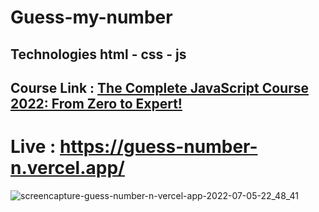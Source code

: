 # Guess-my-number
## Technologies html - css - js
## Course Link : <a href="https://www.udemy.com/course/the-complete-javascript-course/" targe="_blank">The Complete JavaScript Course 2022: From Zero to Expert!</a>
# Live : https://guess-number-n.vercel.app/
![screencapture-guess-number-n-vercel-app-2022-07-05-22_48_41](https://user-images.githubusercontent.com/61599746/177413881-74027679-c71d-4621-ba63-162a75350b0d.jpg)
